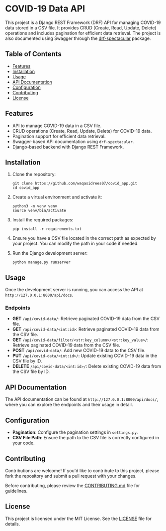 # COVID-19 Data API

This project is a Django REST Framework (DRF) API for managing COVID-19 data stored in a CSV file. It provides CRUD (Create, Read, Update, Delete) operations and includes pagination for efficient data retrieval. The project is also documented using Swagger through the [drf-spectacular](https://drf-spectacular.readthedocs.io/) package.

## Table of Contents

- [Features](#features)
- [Installation](#installation)
- [Usage](#usage)
- [API Documentation](#api-documentation)
- [Configuration](#configuration)
- [Contributing](#contributing)
- [License](#license)

## Features

- API to manage COVID-19 data in a CSV file.
- CRUD operations (Create, Read, Update, Delete) for COVID-19 data.
- Pagination support for efficient data retrieval.
- Swagger-based API documentation using `drf-spectacular`.
- Django-based backend with Django REST Framework.

## Installation

1. Clone the repository:

    ```shell
    git clone https://github.com/waqasidrees07/covid_app.git
    cd covid_app
    ```

2. Create a virtual environment and activate it:

    ```shell
    python3 -m venv venv
    source venv/bin/activate
    ```

3. Install the required packages:

    ```shell
    pip install -r requirements.txt
    ```

4. Ensure you have a CSV file located in the correct path as expected by your project. You can modify the path in your code if needed.

5. Run the Django development server:

    ```shell
    python manage.py runserver
    ```

## Usage

Once the development server is running, you can access the API at `http://127.0.0.1:8000/api/docs`.

### Endpoints

- **GET** `/api/covid-data/`: Retrieve paginated COVID-19 data from the CSV file.
- **GET** `/api/covid-data/<int:id>`: Retrieve paginated COVID-19 data from the CSV file.
- **GET** `/api/covid-data/filter/<str:key_column>/<str:key_value>/`: Retrieve paginated COVID-19 data from the CSV file.
- **POST** `/api/covid-data/`: Add new COVID-19 data to the CSV file.
- **PUT** `/api/covid-data/<int:id>/`: Update existing COVID-19 data in the CSV file by ID.
- **DELETE** `/api/covid-data/<int:id>/`: Delete existing COVID-19 data from the CSV file by ID.


## API Documentation

The API documentation can be found at `http://127.0.0.1:8000/api/docs/`, where you can explore the endpoints and their usage in detail.

## Configuration

- **Pagination**: Configure the pagination settings in `settings.py`.
- **CSV File Path**: Ensure the path to the CSV file is correctly configured in your code.

## Contributing

Contributions are welcome! If you'd like to contribute to this project, please fork the repository and submit a pull request with your changes.

Before contributing, please review the [CONTRIBUTING.md](CONTRIBUTING.md) file for guidelines.

## License

This project is licensed under the MIT License. See the [LICENSE](LICENSE) file for details.
